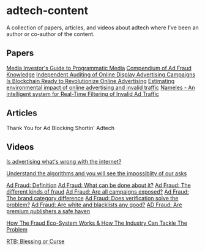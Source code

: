 # adtech-content
A collection of papers, articles, and videos about adtech where I've been an author or co-author of the content.

## Papers

[Media Investor's Guide to Programmatic Media](https://www.wfanet.org/app/uploads/2017/04/programmatic.pdf)
[Compendium of Ad Fraud Knowledge](https://www.wfanet.org/app/uploads/2017/04/WFA_Compendium_Of_Ad_Fraud_Knowledge.pdf)
[Independent Auditing of Online Display Advertising Campaigns]()
[Is Blockchain Ready to Revolutionize Online Advertising]()
[Estimating environmental impact of online advertising and invalid traffic]()
[Nameles - An intelligent system for Real-Time Filtering of Invalid Ad Traffic]()

## Articles 

Thank You for Ad Blocking
Shortin' Adtech

## Videos

[Is advertising what's wrong with the internet?](https://www.youtube.com/watch?v=Ua1pU3WjY_g&t=)

[Understand the algorithms and you will see the impossiblity of our asks](https://www.youtube.com/watch?v=U__Jx5AIMVE)

[Ad Fraud: Definition](https://www.youtube.com/watch?v=sRODOpieV4s&t=208s)
[Ad Fraud: What can be done about it?](https://www.youtube.com/watch?v=70SujwtHWVU)
[Ad Fraud: The different kinds of fraud](https://www.youtube.com/watch?v=SmHfc9htB6o)
[Ad Fraud: Are all campaigns exposed?](https://www.youtube.com/watch?v=a24YFrP_IRo)
[Ad Fraud: The brand category difference](https://www.youtube.com/watch?v=vmWtd23Mwts)
[Ad Fraud: Does verification solve the problem?](https://www.youtube.com/watch?v=ssQIBlA_5AY&t=135s)
[Ad Fraud: Are white and blacklists any good?](https://www.youtube.com/watch?v=tvun7qVfB1U&t=2s)
[AD Fraud: Are premium publishers a safe haven](https://www.youtube.com/watch?v=GGDd9r0HQJI)

[How The Fraud Eco-System Works & How The Industry Can Tackle The Problem](https://www.youtube.com/watch?v=PwEfwgN51Jc)

[RTB: Blessing or Curse](https://www.youtube.com/watch?v=7PMK1qyO4v4)
